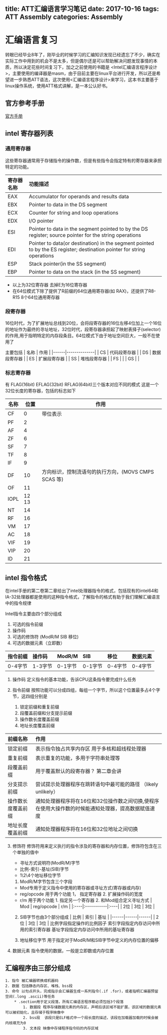 title: ATT汇编语言学习笔记
date: 2017-10-16
tags: ATT Assembly
categories: Assembly
---

# 汇编语言复习
  转眼已经毕业8年了，刚毕业的时候学习的汇编知识发现已经遗忘了不少，确实在实际工作中用到的机会不是太多，但是偶尔还是可以帮助解决问题发现事情的本质，所以决定花些时间复习下，加之之前使用的书籍是 <Intel汇编语言程序设计>，主要使用的编译器是masm，由于目前主要在linux平台进行开发，所以还是希望进一步熟悉ATT语法，这次使用<汇编语言程序设计>来学习，这本书主要基于linux操作系统，使用ATT格式讲解，是一本公认好书。
  
  
## 官方参考手册
[官方手册](https://software.intel.com/sites/default/files/managed/39/c5/325462-sdm-vol-1-2abcd-3abcd.pdf)

## intel 寄存器列表

### 通用寄存器
这些寄存器通常用于存储指令的操作数，但是有些指令会指定特有的寄存器来承担特定的功能。

| 寄存器名称 | 功能描述                                                                                                                |
| :--------- | :----------                                                                                                             |
| EAX        | Accumulator for operands and results data                                                                               |
| EBX        | Pointer to data in the DS segment                                                                                       |
| ECX        | Counter for string and loop operations                                                                                  |
| EDX        | I/O pointer                                                                                                             |
| ESI        | Pointer to data in the segment pointed to by the DS register; source pointer for the string operations                  |
| EDI        | Pointer to data(or destination) in the segment pointed to by the ES register; destination pointer for string operations |
| ESP        | Stack pointer(in the SS segment)                                                                                        |
| EBP        | Pointer to data on the stack (in the SS segment)                                                                             |
  
* 以上为32位寄存器 去掉E为16位寄存器
* 在64位模式下除了提供了R前缀的64位通用寄存器(如 RAX)，还提供了R8-R15 8个64位通用寄存器

### 段寄存器
16位时代，为了扩展地址总线到20位，会将段寄存器的16位左移4位加上一个16位的地址作为最终的寻址地址，32位时代，段寄存器承担起了映射表择子(selector)的作用,用于指明特定的内存段条目。64位模式下由于地址空间巨大，一般不在使用了

主要包括
| 名称 | 作用         |
|------|--------------|
| CS   | 代码段寄存器 |
| DS   | 数据段寄存器 |
| ES   | 扩展段寄存器 |
| SS   | 堆栈段寄存器 |
| FS   |              |
| GS   |              |

### 标志寄存器
有 FLAG(16bit) EFLAG(32bit) RFLAG(64bit)三个版本对应不同的模式
这是一个32位长度的寄存器，包括的标志如下

| 名称 |  位置 | 作用                                                |
|------|-------|-----------------------------------------------------|
| CF   |     0 | 带位表示                                            |
| PF   |     2 |                                                     |
| AF   |     4 |                                                     |
| ZF   |     6 |                                                     |
| SF   |     7 |                                                     |
| TF   |     8 |                                                     |
| IF   |     9 |                                                     |
| DF   |    10 | 方向标识，控制流语句的执行方向，(MOVS CMPS SCAS 等) |
| OF   |    11 |                                                     |
| IOPL | 12 13 |                                                     |
| NT   |    14 |                                                     |
| RF   |    16 |                                                     |
| VM   |    17 |                                                     |
| AC   |    18 |                                                     |
| VIF  |    19 |                                                     |
| VIP  |    20 |                                                     |
| ID   |    21 |                                                     |


## intel 指令格式
在intel手册的第二卷第二章给出了intel处理器指令的格式，包括现有的intel64和IA-32处理器都是使用的这种指令格式，了解指令的格式有助于我们理解汇编语言中的指令规律

Intel指令主要由四个部分组成
1. 可选的指令前缀
2. 操作码
3. 可选的修饰符 (ModR/M SIB 移位)
4. 可选的数据元素（立即数）

| 指令前缀 | 操作码  | ModR/M  | SIB     | 移位    | 数据元素 |
|:---------|:--------|:--------|:--------|:--------|:---------|
| 0-4字节  | 1-3字节 | 0-1字节 | 0-1字节 | 0-4字节 | 0-4字节  |

1. 操作码
    定义指令的基本功能，告诉CPU这条指令要完成什么任务

2. 指令前缀
    按照功能可以分成四组，每组一个字节，所以这个位置最多占4个字节，这四组分别是
    1. 锁定前缀和重复前缀
    2. 段覆盖前缀和分支提示前缀
    3. 操作数长度覆盖前缀
    4. 地址长度覆盖前缀
    
| 前缀名称           | 作用                                                                                                |
| :-------           | :---------                                                                                          |
| 锁定前缀           | 表示指令独占共享内存区 用于多核和超线程处理器                                                       |
| 重复前缀           | 表示重复的功能，多用于字符串处理等                                                                  |
| 段覆盖前缀         | 用于覆盖默认的段寄存器？ 第二章会讲                                                                 |
| 分支提示前缀       | 尝试提示处理器程序在跳转语句中最可能的路径 （likely unlikely）                                      |
| 操作数长度覆盖前缀 | 通知处理器程序将在16位和32位操作数之间切换,使程序在使用大操作数的时候能通知处理器，提高数据赋值速度 |
| 地址长度覆盖前缀   | 通知处理器程序将在16位和32位地址之间切换                                                            |
    
3. 修饰符
    修饰符用来定义执行的指令涉及的寄存器和内存位置，修饰符包含在三个单独的值中
    * 寻址方式说明符(ModR/M)字节
    * 比例-索引-基址(SIB)字节
    * 1\2\4个地址移位字节
    
    1. ModR/M字节包含三个字段
    * Mod专用于定义指令中使用的寄存器或寻址方式(寄存器或内存)
    * reg/opcode 用于两个功能 1， 指定寄存器 2. 扩展操作码的宽度
    * r/m 用于两个功能 1. 指定另一个寄存器 2. 和Mod组合定义寻址方式
| Mod | reg/opcode | r/m |
|:----|:-----------|:----|
| 2位 | 3位        | 3位 |

    2. SIB字节也由3个部分组成
| 比例 | 索引 | 基址 |
|------|------|------|
| 2位  | 3位  | 3位   |
比例字段指定操作的比例因子
索引字段指定内存访问中所用的索引寄存器
基址字段指定内存访问中所用的基址寄存器
    
    3. 地址移位字节
    用于指定对于ModR/M和SIB字节中定义的内存位置的偏移

4. 数据元素
    指令使用的数据，一般是立即数或内存位置

    
## 汇编程序由三部分组成
    1. 指令 被汇编器转换成机器码
    2. 数据 包括静态内存区、堆栈、bss段
    3. 命令 以句点开头，完成指示会汇编器生成一系列指令(.if .for)，或者指明汇编器预留空间(.long .ascii)等任务
        * .section用于定义段落，所有汇编语言程序都必须包括3个段落
            1. 数据段 程序存储数据元素的内存区，声明后该区域不能扩展，该区域的数据元素可以被初始化，且存储于程序映像中
            2. bss段  该段只是ELF格式中一个段长度的描述，该段在加载器加载的时候会被内核填充为0
            3. 文本段 映像中存储程序指令码的内存区域
